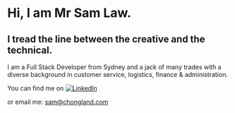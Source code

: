 # Hi, I am Mr Sam Law.

## I tread the line between the creative and the technical.

I am a Full Stack Developer from Sydney and a jack of many trades with a diverse background in customer service, logistics, finance & administration.

You can find me on
[![LinkedIn][1]][linkedinlink]

or email me: sam@chongland.com

<!--
**MrSamLaw/MrSamLaw** is a ✨ _special_ ✨ repository because its `README.md` (this file) appears on your GitHub profile.
-->

<!-- Icons -->

[1]: https://img.icons8.com/color/16/000000/linkedin-2--v1.png "LinkedIn"

<!-- Links -->

[linkedinlink]: https://www.linkedin.com/in/mrsamlaw/

